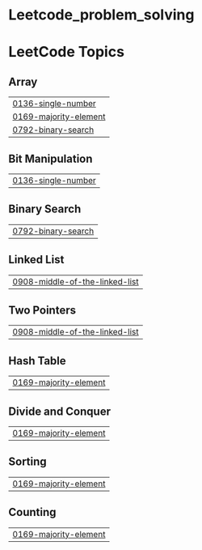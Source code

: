# Leetcode_problem_solving

<!---LeetCode Topics Start-->
# LeetCode Topics
## Array
|  |
| ------- |
| [0136-single-number](https://github.com/shrabon10/Leetcode_problem_solving/tree/master/0136-single-number) |
| [0169-majority-element](https://github.com/shrabon10/Leetcode_problem_solving/tree/master/0169-majority-element) |
| [0792-binary-search](https://github.com/shrabon10/Leetcode_problem_solving/tree/master/0792-binary-search) |
## Bit Manipulation
|  |
| ------- |
| [0136-single-number](https://github.com/shrabon10/Leetcode_problem_solving/tree/master/0136-single-number) |
## Binary Search
|  |
| ------- |
| [0792-binary-search](https://github.com/shrabon10/Leetcode_problem_solving/tree/master/0792-binary-search) |
## Linked List
|  |
| ------- |
| [0908-middle-of-the-linked-list](https://github.com/shrabon10/Leetcode_problem_solving/tree/master/0908-middle-of-the-linked-list) |
## Two Pointers
|  |
| ------- |
| [0908-middle-of-the-linked-list](https://github.com/shrabon10/Leetcode_problem_solving/tree/master/0908-middle-of-the-linked-list) |
## Hash Table
|  |
| ------- |
| [0169-majority-element](https://github.com/shrabon10/Leetcode_problem_solving/tree/master/0169-majority-element) |
## Divide and Conquer
|  |
| ------- |
| [0169-majority-element](https://github.com/shrabon10/Leetcode_problem_solving/tree/master/0169-majority-element) |
## Sorting
|  |
| ------- |
| [0169-majority-element](https://github.com/shrabon10/Leetcode_problem_solving/tree/master/0169-majority-element) |
## Counting
|  |
| ------- |
| [0169-majority-element](https://github.com/shrabon10/Leetcode_problem_solving/tree/master/0169-majority-element) |
<!---LeetCode Topics End-->
